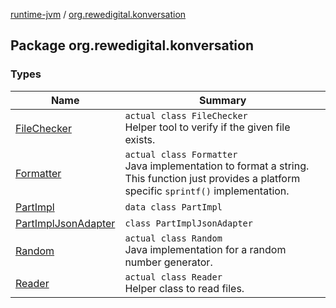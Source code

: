 [runtime-jvm](../index.md) / [org.rewedigital.konversation](./index.md)

## Package org.rewedigital.konversation

### Types

| Name | Summary |
|---|---|
| [FileChecker](-file-checker/index.md) | `actual class FileChecker`<br>Helper tool to verify if the given file exists. |
| [Formatter](-formatter/index.md) | `actual class Formatter`<br>Java implementation to format a string. This function just provides a platform specific `sprintf()` implementation. |
| [PartImpl](-part-impl/index.md) | `data class PartImpl` |
| [PartImplJsonAdapter](-part-impl-json-adapter/index.md) | `class PartImplJsonAdapter` |
| [Random](-random/index.md) | `actual class Random`<br>Java implementation for a random number generator. |
| [Reader](-reader/index.md) | `actual class Reader`<br>Helper class to read files. |
